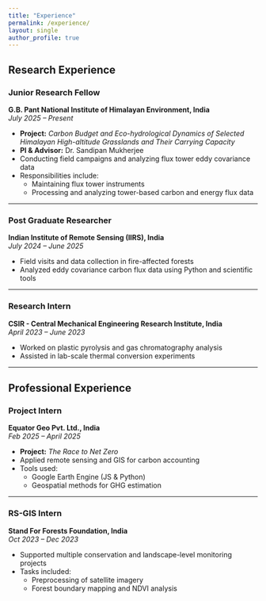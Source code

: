 ```yaml
---
title: "Experience"
permalink: /experience/
layout: single
author_profile: true
---
```


## Research Experience

### Junior Research Fellow  
**G.B. Pant National Institute of Himalayan Environment, India**  
*July 2025 – Present*  
- **Project:** *Carbon Budget and Eco-hydrological Dynamics of Selected Himalayan High-altitude Grasslands and Their Carrying Capacity*  
- **PI & Advisor:** Dr. Sandipan Mukherjee  
- Conducting field campaigns and analyzing flux tower eddy covariance data  
- Responsibilities include:
  - Maintaining flux tower instruments  
  - Processing and analyzing tower-based carbon and energy flux data  

---

### Post Graduate Researcher  
**Indian Institute of Remote Sensing (IIRS), India**  
*July 2024 – June 2025*  
- Field visits and data collection in fire-affected forests  
- Analyzed eddy covariance carbon flux data using Python and scientific tools

---

### Research Intern  
**CSIR - Central Mechanical Engineering Research Institute, India**  
*April 2023 – June 2023*  
- Worked on plastic pyrolysis and gas chromatography analysis  
- Assisted in lab-scale thermal conversion experiments

---

## Professional Experience

### Project Intern  
**Equator Geo Pvt. Ltd., India**  
*Feb 2025 – April 2025*  
- **Project:** *The Race to Net Zero*  
- Applied remote sensing and GIS for carbon accounting  
- Tools used:
  - Google Earth Engine (JS & Python)  
  - Geospatial methods for GHG estimation

---

### RS-GIS Intern  
**Stand For Forests Foundation, India**  
*Oct 2023 – Dec 2023*  
- Supported multiple conservation and landscape-level monitoring projects  
- Tasks included:
  - Preprocessing of satellite imagery  
  - Forest boundary mapping and NDVI analysis  
